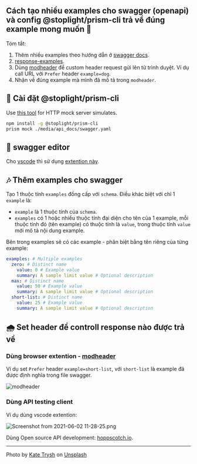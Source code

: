 ## Cách tạo nhiều examples cho swagger (openapi) và config @stoplight/prism-cli trả về đúng example mong muốn  🦥

Tóm tắt:

1. Thêm nhiều examples theo hướng dẫn ở [swagger docs](https://swagger.io/docs/specification/adding-examples/).
2. [response-examples](https://meta.stoplight.io/docs/prism/docs/guides/01-mocking.md#response-examples).
3. Dùng [modheader](https://bewisse.com/modheader/) để custom header request gửi lên từ trình duyệt. Ví dụ call URL với `Prefer` header `example=dog`.
4. Nhận về đúng example mà mình đã mô tả trong `modheader`.

## 🧱 Cài đặt @stoplight/prism-cli

Use [this tool](https://meta.stoplight.io/docs/prism/README.md) for HTTP mock server simulates.

```sh
npm install -g @stoplight/prism-cli
prism mock ./media/api_docs/swagger.yaml
```

## 📓 swagger editor

Cho [vscode](https://code.visualstudio.com/) thì sử dụng [extention này](https://marketplace.visualstudio.com/items?itemName=Arjun.swagger-viewer).

## 🎶 Thêm examples cho swagger

Tạo 1 thuộc tính `examples` đồng cấp với `schema`. Điều khác biệt với chỉ 1 `example` là:

- `example` là 1 thuộc tính của `schema`.
- `examples` có 1 hoặc nhiều thuộc tính đại diện cho tên của 1 example, mỗi thuộc tính đó (tên example) có thuộc tính là `value`, trong thuộc tính `value` mới mô tả nội dung example.

Bên trong examples sẽ có các example - phân biệt bằng tên riêng của từng example:

```yaml
examples: # Multiple examples
  zero: # Distinct name
    value: 0 # Example value
    summary: A sample limit value # Optional description
  max: # Distinct name
    value: 50 # Example value
    summary: A sample limit value # Optional description
  short-list: # Distinct name
    value: 25 # Example value
    summary: A sample limit value # Optional description
```

## 🌧 Set header để controll response nào được trả về

### Dùng browser extention - [modheader](https://bewisse.com/modheader/)

Ví dụ set `Prefer` header `example=short-list`, với `short-list` là example đã được định nghĩa trong file swagger.

![modheader](https://cdn.hashnode.com/res/hashnode/image/upload/v1621820179271/DPRcKSL0c.png)

### Dùng API testing client

Ví dụ dùng vscode extention:

![Screenshot from 2021-06-02 11-28-25.png](https://cdn.hashnode.com/res/hashnode/image/upload/v1622608339558/sYTE8ROwp.png)

Dùng Open source API development: [hoppscotch.io](https://hoppscotch.io/).

---

Photo by <a href="https://unsplash.com/@katetrysh?utm_source=unsplash&utm_medium=referral&utm_content=creditCopyText">Kate Trysh</a> on <a href="https://unsplash.com/s/photos/mock-api?utm_source=unsplash&utm_medium=referral&utm_content=creditCopyText">Unsplash</a>
